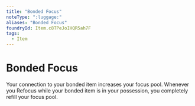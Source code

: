 ```yaml
---
title: "Bonded Focus"
noteType: ":luggage:"
aliases: "Bonded Focus"
foundryId: Item.c8TPeJoIHQR5ah7F
tags:
  - Item
---
```


# Bonded Focus

Your connection to your bonded item increases your focus pool. Whenever you Refocus while your bonded item is in your possession, you completely refill your focus pool.
